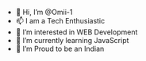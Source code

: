 - 👋 Hi, I’m @Omii-1
- 📫 I am a Tech Enthusiastic
- 👀 I’m interested in WEB Development
- 🌱 I’m currently learning JavaScript
- 💞️ I’m Proud to be an Indian 

<!---
Omii-1/Omii-1 is a ✨ special ✨ repository because its `README.md` (this file) appears on your GitHub profile.
You can click the Preview link to take a look at your changes.
--->
